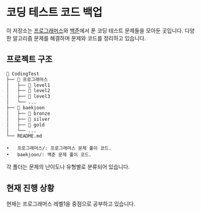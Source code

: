 # 코딩 테스트 코드 백업

이 저장소는 [프로그래머스](https://programmers.co.kr/)와 [백준](https://www.acmicpc.net/)에서 푼 코딩 테스트 문제들을 모아둔 곳입니다. 다양한 알고리즘 문제를 해결하며 문제와 코드를 정리하고 있습니다.

## 프로젝트 구조

```bash
📂 CodingTest
├── 📂 프로그래머스
│   ├── 📂 level1
│   ├── 📂 level2
│   ├── 📂 level3
│   └── ...
├── 📂 baekjoon
│   ├── 📂 bronze
│   ├── 📂 silver
│   ├── 📂 gold
│   └── ...
└── README.md
```

	•	프로그래머스/: 프로그래머스 문제 풀이 코드.
	•	baekjoon/: 백준 문제 풀이 코드.

각 폴더는 문제의 난이도나 유형별로 분류되어 있습니다.

## 현재 진행 상황

현재는 프로그래머스 레벨1을 중점으로 공부하고 있습니다.
